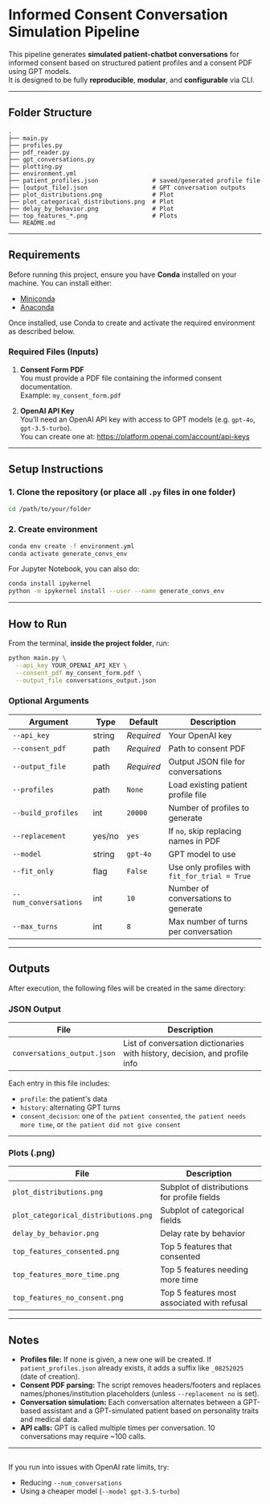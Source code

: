# Informed Consent Conversation Simulation Pipeline

This pipeline generates **simulated patient-chatbot conversations** for informed consent based on structured patient profiles and a consent PDF using GPT models.  
It is designed to be fully **reproducible**, **modular**, and **configurable** via CLI.

---

## Folder Structure

```
.
├── main.py
├── profiles.py
├── pdf_reader.py
├── gpt_conversations.py
├── plotting.py
├── environment.yml
├── patient_profiles.json               # saved/generated profile file
├── [output_file].json                  # GPT conversation outputs
├── plot_distributions.png              # Plot 
├── plot_categorical_distributions.png  # Plot
├── delay_by_behavior.png               # Plot
├── top_features_*.png                  # Plots
└── README.md
```

---

## Requirements

Before running this project, ensure you have **Conda** installed on your machine. You can install either:

- [Miniconda](https://docs.conda.io/en/latest/miniconda.html) 
- [Anaconda](https://www.anaconda.com/)

Once installed, use Conda to create and activate the required environment as described below.

### Required Files (Inputs)
1. **Consent Form PDF**  
   You must provide a PDF file containing the informed consent documentation.  
   Example: `my_consent_form.pdf`

2. **OpenAI API Key**  
   You’ll need an OpenAI API key with access to GPT models (e.g. `gpt-4o`, `gpt-3.5-turbo`).  
   You can create one at: https://platform.openai.com/account/api-keys

---

## Setup Instructions

### 1. Clone the repository (or place all `.py` files in one folder)

```bash
cd /path/to/your/folder
```

### 2. Create environment

```bash
conda env create -f environment.yml
conda activate generate_convs_env
```

For Jupyter Notebook, you can also do:

```bash
conda install ipykernel
python -m ipykernel install --user --name generate_convs_env
```

---

## How to Run

From the terminal, **inside the project folder**, run:

```bash
python main.py \
  --api_key YOUR_OPENAI_API_KEY \
  --consent_pdf my_consent_form.pdf \
  --output_file conversations_output.json
```

### Optional Arguments

| Argument                  | Type     | Default        | Description |
|--------------------------|----------|----------------|-------------|
| `--api_key`              | string   | _Required_     | Your OpenAI key |
| `--consent_pdf`          | path     | _Required_     | Path to consent PDF |
| `--output_file`          | path     | _Required_     | Output JSON file for conversations |
| `--profiles`             | path     | `None`         | Load existing patient profile file |
| `--build_profiles`       | int      | `20000`         | Number of profiles to generate |
| `--replacement`          | yes/no   | `yes`          | If `no`, skip replacing names in PDF |
| `--model`                | string   | `gpt-4o`       | GPT model to use |
| `--fit_only`             | flag     | `False`        | Use only profiles with `fit_for_trial = True` |
| `--num_conversations`    | int      | `10`           | Number of conversations to generate |
| `--max_turns`            | int      | `8`            | Max number of turns per conversation |

---

## Outputs

After execution, the following files will be created in the same directory:

### JSON Output

| File                        | Description |
|----------------------------|-------------|
| `conversations_output.json`| List of conversation dictionaries with history, decision, and profile info |

Each entry in this file includes:
- `profile`: the patient's data
- `history`: alternating GPT turns
- `consent_decision`: one of `the patient consented`, `the patient needs more time`, or `the patient did not give consent`

---

### Plots (.png)

| File                          | Description |
|------------------------------|-------------|
| `plot_distributions.png`     | Subplot of distributions for profile fields |
| `plot_categorical_distributions.png` | Subplot of categorical fields |
| `delay_by_behavior.png`      | Delay rate by behavior |
| `top_features_consented.png` | Top 5 features that consented |
| `top_features_more_time.png` | Top 5 features needing more time |
| `top_features_no_consent.png`| Top 5 features most associated with refusal |

---

## Notes

- **Profiles file:** If none is given, a new one will be created. If `patient_profiles.json` already exists, it adds a suffix like `_08252025` (date of creation).
- **Consent PDF parsing:** The script removes headers/footers and replaces names/phones/institution placeholders (unless `--replacement no` is set).
- **Conversation simulation:** Each conversation alternates between a GPT-based assistant and a GPT-simulated patient based on personality traits and medical data.
- **API calls:** GPT is called multiple times per conversation. 10 conversations may require ~100 calls.

---

## 

If you run into issues with OpenAI rate limits, try:
- Reducing `--num_conversations`
- Using a cheaper model (`--model gpt-3.5-turbo`)

